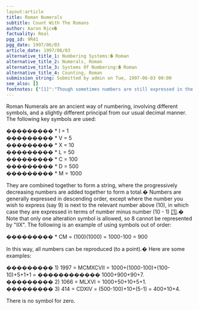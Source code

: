 ```yaml
---
layout:article
title: Roman Numerals
subtitle: Count With The Romans
author: Aaron Rice�
factuality: Real
pgg_id: 9R41
pgg_date: 1997/06/03
article_date: 1997/06/03
alternative_title_1: Numbering Systems:� Roman
alternative_title_2: Numerals, Roman
alternative_title_3: Systems Of Numbering:� Roman
alternative_title_4: Counting, Roman
submission_string: Submitted by admin on Tue, 1997-06-03 00:00
see_also: []
footnotes: {"[1]":"Though sometimes numbers are still expressed in the first way, such ��� as in one representation of 4 (\"IIII\"), whereas the \"normal\" is \"IV\" ��� (5 - 1)."}
---
```

<div>
<p>Roman Numerals are an ancient way of numbering, involving different symbols, and a slightly different principal from our usual decimal manner. The following key symbols are used:</p>
<p>��������� * I = 1<br>
��������� * V = 5<br>
��������� * X = 10<br>
��������� * L = 50<br>
��������� * C = 100<br>
��������� * D = 500<br>
��������� * M = 1000</p>
<p>They are combined together to form a string, where the progressively decreasing numbers are added together to form a total.� Numbers are generally expressed in descending order, except where the number you wish to express (say 9) is next to the relevant number above (10), in which case they are expressed in terms of number minus number (10 - 1) <a href="#footnotes.1" class="footnote-link">[1]</a>.� Note that only one alteration symbol is allowed, so 8 cannot be represented by "IIX". The following is an example of using symbols out of order:</p>
<p>��������� * CM = (100)(1000) = 1000-100 = 900</p>
<p>In this way, all numbers can be reproduced (to a point).� Here are some examples:</p>
<p>��������� 1) 1997 = MCMXCVII = 1000+(1000-100)+(100-10)+5+1+1 = ������������ 1000+900+90+7.<br>
��������� 2) 1066 = MLXVI = 1000+50+10+5+1.<br>
��������� 3) 414 = CDXIV = (500-100)+10+(5-1) = 400+10+4.</p>
<p>There is no symbol for zero.</p>
</div>

